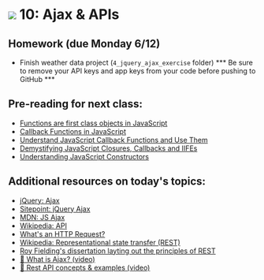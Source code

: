 # ![](https://ga-dash.s3.amazonaws.com/production/assets/logo-9f88ae6c9c3871690e33280fcf557f33.png) 10: Ajax & APIs

## Homework (due Monday 6/12)

- Finish weather data project (`4_jquery_ajax_exercise` folder)
*** Be sure to remove your API keys and app keys from your code before pushing to GitHub ***

## Pre-reading for next class:

* [Functions are first class objects in JavaScript](http://helephant.com/2008/08/19/functions-are-first-class-objects-in-javascript/)
* [Callback Functions in JavaScript](https://www.impressivewebs.com/callback-functions-javascript/)
* [Understand JavaScript Callback Functions and Use Them](http://javascriptissexy.com/understand-javascript-callback-functions-and-use-them/)
* [Demystifying JavaScript Closures, Callbacks and IIFEs](https://www.sitepoint.com/demystifying-javascript-closures-callbacks-iifes/)
* [Understanding JavaScript Constructors](https://css-tricks.com/understanding-javascript-constructors/)

## Additional resources on today's topics:

- [jQuery: Ajax][1]
- [Sitepoint: jQuery Ajax][2]
- [MDN: JS Ajax][3]
- [Wikipedia: API][4]
- [What's an HTTP Request?][5]
- [Wikipedia: Representational state transfer (REST)][6]
- [Roy Fielding's dissertation layting out the principles of REST](http://www.ics.uci.edu/~fielding/pubs/dissertation/top.htm)
- [&#127909; What is Ajax? (video)](https://www.youtube.com/watch?v=3l13qGLTgNw)
- [&#127909; Rest API concepts & examples (video)](https://www.youtube.com/watch?v=7YcW25PHnAA)


[1]: https://learn.jquery.com/ajax/
[2]: http://www.sitepoint.com/use-jquerys-ajax-function/
[3]: https://developer.mozilla.org/en-US/docs/AJAX/Getting_Started
[4]: https://en.wikipedia.org/wiki/Application_programming_interface
[5]: http://rve.org.uk/dumprequest
[6]: https://en.wikipedia.org/wiki/Representational_state_transfer

